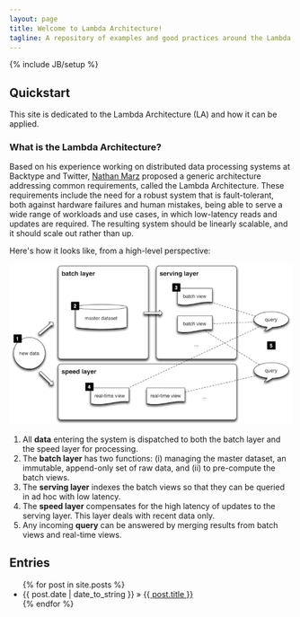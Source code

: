 ```yaml
---
layout: page
title: Welcome to Lambda Architecture!
tagline: A repository of examples and good practices around the Lambda Architecture
---
```

{% include JB/setup %}

## Quickstart
This site is dedicated to the Lambda Architecture (LA) and how it can be applied.

### What is the Lambda Architecture?

Based on his experience working on distributed data processing systems at
Backtype and Twitter, [Nathan Marz](https://twitter.com/nathanmarz) proposed
a generic architecture addressing common requirements, called the Lambda Architecture.
These requirements include the need for a robust system that is fault-tolerant,
both against hardware failures and human mistakes, being able to serve a wide 
range of workloads and use cases, in which low-latency reads and updates are 
required. The resulting system should be linearly scalable, and it should scale out 
rather than up. 

Here's how it looks like, from a high-level perspective:

![LA overview](img/la-overview.png "LA overview")


1. All **data** entering the system is dispatched to both the batch layer and the speed layer for processing.
1. The **batch layer** has two functions: (i) managing the master dataset, an immutable, append-only set of raw data, and (ii) to pre-compute the batch views.
1. The **serving layer** indexes the batch views so that they can be queried in ad hoc with low latency. 
1. The **speed layer** compensates for the high latency of updates to the serving layer. This layer deals with recent data only.
1. Any incoming **query** can be answered by merging results from batch views and real-time views.


## Entries
<ul class="posts">
  {% for post in site.posts %}
    <li><span>{{ post.date | date_to_string }}</span> &raquo; <a href="{{ BASE_PATH }}{{ post.url }}">{{ post.title }}</a></li>
  {% endfor %}
</ul>



